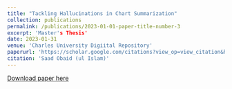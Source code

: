 ```yaml
---
title: "Tackling Hallucinations in Chart Summarization"
collection: publications
permalink: /publications/2023-01-01-paper-title-number-3
excerpt: 'Master's Thesis'
date: 2023-01-31
venue: 'Charles University Digiital Repository'
paperurl: 'https://scholar.google.com/citations?view_op=view_citation&hl=en&user=9VFgQ24AAAAJ&citation_for_view=9VFgQ24AAAAJ:UeHWp8X0CEIC'
citation: 'Saad Obaid (ul Islam)'
---
```

[Download paper here](https://scholar.google.com/citations?view_op=view_citation&hl=en&user=9VFgQ24AAAAJ&citation_for_view=9VFgQ24AAAAJ:UeHWp8X0CEIC)
